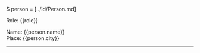 $ person = [../id/Person.md]

Role: {{role}}

Name: {{person.name}}  
Place: {{person.city}}

-------------------------